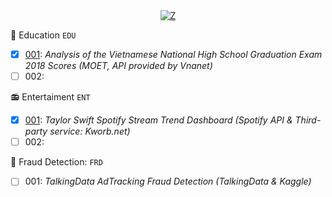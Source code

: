 
<div align="center">
    <a href="https://git.io/typing-svg"><img src="https://readme-typing-svg.demolab.com?font=Roboto+Slab&color=%065D85&size=30&center=true&vCenter=true&width=450&lines=Real-world data projects" alt="Z"></a>
</div>

📖 Education ``EDU``
- [x] [001](https://github.com/khoaht312/vnhsge-2018): *Analysis of the Vietnamese National High School Graduation Exam 2018 Scores (MOET, API provided by Vnanet)*
- [ ] 002: 
  
📻 Entertaiment ``ENT``
- [x] [001](https://github.com/khoaht312/spotify-stats): *Taylor Swift Spotify Stream Trend Dashboard (Spotify API & Third-party service: Kworb.net)*
- [ ] 002: 

🏬 Fraud Detection: ``FRD``
- [ ] 001: *TalkingData AdTracking Fraud Detection (TalkingData & Kaggle)*
<!--
**khoaht312/khoaht312** is a ✨ _special_ ✨ repository because its `README.md` (this file) appears on your GitHub profile.

Here are some ideas to get you started:

- 🔭 I’m currently working on ...
- 🌱 I’m currently learning ...
- 👯 I’m looking to collaborate on ...
- 🤔 I’m looking for help with ...
- 💬 Ask me about ...
- 📫 How to reach me: ...
- 😄 Pronouns: ...
- ⚡ Fun fact: ...
-->
